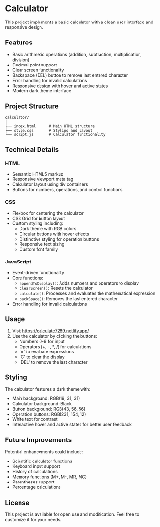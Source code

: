 # Calculator

This project implements a basic calculator with a clean user interface and responsive design.

## Features

- Basic arithmetic operations (addition, subtraction, multiplication, division)
- Decimal point support
- Clear screen functionality
- Backspace (DEL) button to remove last entered character
- Error handling for invalid calculations
- Responsive design with hover and active states
- Modern dark theme interface

## Project Structure

```
calculator/
│
├── index.html      # Main HTML structure
├── style.css       # Styling and layout
└── script.js       # Calculator functionality
```

## Technical Details

### HTML
- Semantic HTML5 markup
- Responsive viewport meta tag
- Calculator layout using div containers
- Buttons for numbers, operations, and control functions

### CSS
- Flexbox for centering the calculator
- CSS Grid for button layout
- Custom styling including:
  - Dark theme with RGB colors
  - Circular buttons with hover effects
  - Distinctive styling for operation buttons
  - Responsive text sizing
  - Custom font family

### JavaScript
- Event-driven functionality
- Core functions:
  - `appendToDisplay()`: Adds numbers and operators to display
  - `clearScreen()`: Resets the calculator
  - `calculate()`: Processes and evaluates the mathematical expression
  - `backSpace()`: Removes the last entered character
- Error handling for invalid calculations

## Usage

1. Visit https://calculate7289.netlify.app/ 
2. Use the calculator by clicking the buttons:
   - Numbers 0-9 for input
   - Operators (+, -, *, /) for calculations
   - '=' to evaluate expressions
   - 'C' to clear the display
   - 'DEL' to remove the last character

## Styling

The calculator features a dark theme with:
- Main background: RGB(19, 31, 31)
- Calculator background: Black
- Button background: RGB(43, 56, 56)
- Operation buttons: RGB(231, 154, 12)
- White text for contrast
- Interactive hover and active states for better user feedback

## Future Improvements

Potential enhancements could include:
- Scientific calculator functions
- Keyboard input support
- History of calculations
- Memory functions (M+, M-, MR, MC)
- Parentheses support
- Percentage calculations

## License

This project is available for open use and modification. Feel free to customize it for your needs.